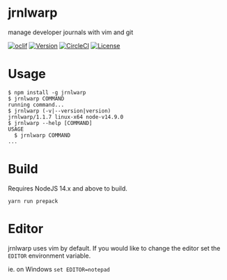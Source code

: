 jrnlwarp
========

manage developer journals with vim and git

[![oclif](https://img.shields.io/badge/cli-oclif-brightgreen.svg)](https://oclif.io)
[![Version](https://img.shields.io/npm/v/jrnlwarp.svg)](https://npmjs.org/package/jrnlwarp)
[![CircleCI](https://circleci.com/gh/hekar/jrnlwarp/tree/master.svg?style=shield)](https://circleci.com/gh/hekar/jrnlwarp/tree/master)
[![License](https://img.shields.io/npm/l/jrnlwarp.svg)](https://github.com/hekar/jrnlwarp/blob/master/package.json)

# Usage

<!-- usage -->
```sh-session
$ npm install -g jrnlwarp
$ jrnlwarp COMMAND
running command...
$ jrnlwarp (-v|--version|version)
jrnlwarp/1.1.7 linux-x64 node-v14.9.0
$ jrnlwarp --help [COMMAND]
USAGE
  $ jrnlwarp COMMAND
...
```
<!-- usagestop -->

<!-- commands -->

<!-- commandsstop -->

# Build

Requires NodeJS 14.x and above to build.

```
yarn run prepack
```

# Editor

jrnlwarp uses vim by default. If you would like to change the editor set the `EDITOR` environment variable.

ie. on Windows `set EDITOR=notepad`
